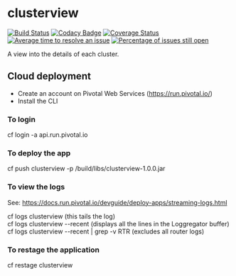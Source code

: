 # clusterview

[![Build Status](https://travis-ci.org/mahanhz/clusterview.svg?branch=master)](https://travis-ci.org/mahanhz/clusterview)
[![Codacy Badge](https://api.codacy.com/project/badge/Grade/e5ac24c87a284c539578f2655539bf2c)](https://www.codacy.com/app/mahanhz/clusterview?utm_source=github.com&amp;utm_medium=referral&amp;utm_content=mahanhz/clusterview&amp;utm_campaign=Badge_Grade)
[![Coverage Status](https://coveralls.io/repos/github/mahanhz/clusterview/badge.svg?branch=master)](https://coveralls.io/github/mahanhz/clusterview?branch=master)
[![Average time to resolve an issue](http://isitmaintained.com/badge/resolution/mahanhz/clusterview.svg)](http://isitmaintained.com/project/mahanhz/clusterview "Average time to resolve an issue")
[![Percentage of issues still open](http://isitmaintained.com/badge/open/mahanhz/clusterview.svg)](http://isitmaintained.com/project/mahanhz/clusterview "Percentage of issues still open")

A view into the details of each cluster.

## Cloud deployment

* Create an account on Pivotal Web Services (https://run.pivotal.io/)
* Install the CLI

### To login

cf login -a api.run.pivotal.io

### To deploy the app

cf push clusterview -p /build/libs/clusterview-1.0.0.jar

### To view the logs

See: https://docs.run.pivotal.io/devguide/deploy-apps/streaming-logs.html

cf logs clusterview (this tails the log)  
cf logs clusterview --recent (displays all the lines in the Loggregator buffer)  
cf logs clusterview --recent | grep -v RTR (excludes all router logs)

### To restage the application

cf restage clusterview